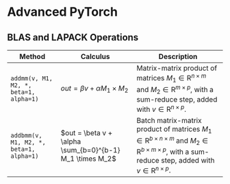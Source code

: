 # Advanced PyTorch

## BLAS and LAPACK Operations

Method | Calculus| Description |
| --- | --- |--- |
```addmm(v, M1, M2, *, beta=1, alpha=1)``` | $out = \beta v + \alpha M_1 \times M_2$ |Matrix-matrix product of matrices $M_1 \in \mathrm{R}^{n \times m}$ and $M_2 \in \mathrm{R}^{m \times p}$, with a sum-reduce step, added with $v \in \mathrm{R}^{n \times p}$.
```addbmm(v, M1, M2, *, beta=1, alpha=1)``` | $out = \beta v + \alpha \sum_{b=0}^{b-1} M_1 \times M_2$ |Batch matrix-matrix product of matrices $M_1 \in \mathrm{R}^{b\times n \times m}$ and $M_2 \in \mathrm{R}^{b\times m \times p}$, with a sum-reduce step, added with $v \in \mathrm{R}^{n \times p}$.
